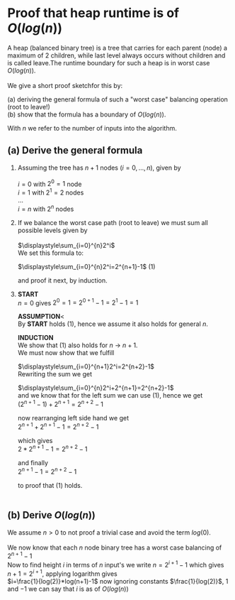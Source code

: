 # Proof that heap runtime is of $`O(log(n))`$ <br>

A heap (balanced binary tree) is a tree that carries for each parent (node) a maximum of  $`2`$ children, while last level always occurs without children and is called leave.The runtime boundary for such a heap is in worst case $`O(log(n))`$.<br><br>
We give a short proof sketchfor this by:

(a) deriving the general formula of such a "worst case" balancing operation (root to leave!)  
(b) show that the formula has a boundary of $`O(log(n))`$.<br>

With $`n`$ we refer to the number of inputs into the algorithm.

## (a) Derive the general formula
1. Assuming the tree has $`n+1`$ nodes ($`i=0,...,n`$), given by <br><br>
   $`i=0`$ with $`2^{0}=1`$ node <br>
   $`i=1`$ with $`2^{1}=2`$ nodes <br>
   $`...`$ <br>
   $`i=n`$ with $`2^{n}`$ nodes <br>
   
2. If we balance the worst case path (root to leave) we must sum all possible levels given by<br><br>
   $`\displaystyle\sum_{i=0}^{n}2^i`$<br> 
   We set this formula to:<br>
   
   $`\displaystyle\sum_{i=0}^{n}2^i=2^{n+1}-1`$ (1)

   and proof it next, by induction.
   
3. **START**<br> 
    $`n=0`$ gives $`2^{0}=1=2^{0+1}-1=2^{1}-1=1`$

   **ASSUMPTION**<<br>
   By **START** holds (1), hence we assume it also holds for general $`n`$.
   
   **INDUCTION**<br>
   We show that (1) also holds for $`n`$ $`\rightarrow`$ $`n+1`$.<br>
   We must now show that we fulfill<br>
   
   $`\displaystyle\sum_{i=0}^{n+1}2^i=2^{n+2}-1`$<br>
   Rewriting the sum we get<br>
   
   $`\displaystyle\sum_{i=0}^{n}2^i+2^{n+1}=2^{n+2}-1`$<br>
   and we know that for the left sum we can use (1), hence we get<br>
   $`(2^{n+1}-1)+2^{n+1}=2^{n+2}-1`$<br>
   
   now rearranging left side hand we get<br>
   $`2^{n+1}+2^{n+1}-1=2^{n+2}-1`$<br>
   
   which gives<br>
   $`2*2^{n+1}-1=2^{n+2}-1`$<br>
   
   and finally<br>
   $`2^{n+1}-1=2^{n+2}-1`$<br>
   
   to proof that (1) holds.<br><br>

##  (b) Derive $`O(log(n))`$ 
We assume  $`n>0`$ to not proof a trivial case and avoid the term   $`log(0)`$.<br>  
We now know that each $`n`$ node binary tree has a worst case balancing of<br>
   $`2^{n+1}-1`$<br>
Now to find height  $`i`$ in terms of $`n`$ input's we write $`n=2^{i+1}-1`$  which gives  $`n+1=2^{i+1}`$, applying logarithm gives<br>
$`i=\frac{1}{log(2)}*log(n+1)-1`$ now ignoring constants $`\frac{1}{log(2)}`$, $`1`$ and $`-1`$ we can say that $`i`$ is as of $`O(log(n))`$ 
